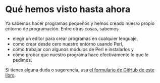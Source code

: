 # Qué hemos visto hasta ahora

Ya sabemos hacer programas pequeños y hemos creado nuesro propio entorno de programación. Entre otras cosas, sabemos

* elegir un editor para crear programas en cualquier lenguaje,
* como crear desde cero nuestro entorno usando Perl,
* cómo trabajar con algunos módulos de Perl e instalarlos y 
* cómo probar que nuestro programa hace efectivamente lo que le pedimos. 

Si tienes alguna duda o sugerencia, usa
[el formulario de GitHub de este libro](https://github.com/JJ/cero_a_perl/issues). 
